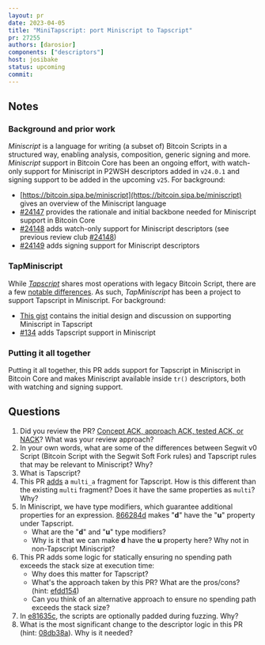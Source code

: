 ```yaml
---
layout: pr
date: 2023-04-05
title: "MiniTapscript: port Miniscript to Tapscript"
pr: 27255
authors: [darosior]
components: ["descriptors"]
host: josibake
status: upcoming
commit:
---
```


## Notes

### Background and prior work

_Miniscript_ is a language for writing (a subset of) Bitcoin Scripts in a structured way, enabling analysis, composition, generic signing and more. _Miniscript_ support in Bitcoin Core has been an ongoing effort, with watch-only support for Miniscript in P2WSH descriptors added in `v24.0.1` and signing support to be added in the upcoming `v25`. For background:

* [https://bitcoin.sipa.be/miniscript](https://bitcoin.sipa.be/miniscript) gives an overview of the Miniscript language
* [#24147](https://github.com/bitcoin/bitcoin/pull/24147) provides the rationale and initial backbone needed for Miniscript support in Bitcoin Core
* [#24148](https://github.com/bitcoin/bitcoin/pull/24148) adds watch-only support for Miniscript descriptors (see previous review club [#24148](/24148))
* [#24149](https://github.com/bitcoin/bitcoin/pull/24149) adds signing support for Miniscript descriptors

### TapMiniscript

While [_Tapscript_](https://github.com/bitcoin/bips/blob/master/bip-0342.mediawiki) shares most operations with legacy Bitcoin Script, there are a few [notable differences](https://bitcoinops.org/en/topics/tapscript/). As such, _TapMiniscript_ has been a project to support Tapscript in Miniscript. For background:

* [This gist](https://gist.github.com/sipa/06c5c844df155d4e5044c2c8cac9c05e) contains the initial design and discussion on supporting Miniscript in Tapscript
* [#134](https://github.com/sipa/miniscript/pull/134/) adds Tapscript support in Miniscript

### Putting it all together

Putting it all together, this PR adds support for Tapscript in Miniscript in Bitcoin Core and makes Miniscript available inside `tr()` descriptors, both with watching and signing support.

## Questions

1. Did you review the PR? [Concept ACK, approach ACK, tested ACK, or NACK](https://github.com/bitcoin/bitcoin/blob/master/CONTRIBUTING.md#peer-review)? What was your review approach?
1. In your own words, what are some of the differences between Segwit v0 Script (Bitcoin Script with the Segwit Soft Fork rules) and Tapscript rules that may be relevant to Miniscript? Why?
1. What is Tapscript?
1. This PR [adds](https://github.com/bitcoin/bitcoin/pull/27255/commits/c0ba8ebbf6369b37b645165bb5cd638fc7eee67f) a `multi_a` fragment for Tapscript. How is this different than the existing `multi` fragment? Does it have the same properties as `multi`? Why?
1. In Miniscript, we have type modifiers, which guarantee additional properties for an expression. [866284d](https://github.com/bitcoin/bitcoin/pull/27255/commits/866284d007993551f681809d9e48175a3b0fe0c1) makes "**d**" have the "**u**" property under Tapscript.
	* What are the "**d**" and "**u**" type modifiers?
	* Why is it that we can make **d** have the **u** property here? Why not in non-Tapscript Miniscript?
1. This PR adds some logic for statically ensuring no spending path exceeds the stack size at execution time:
	* Why does this matter for Tapscript?
	* What's the approach taken by this PR? What are the pros/cons? (hint: [efdd154](https://github.com/bitcoin/bitcoin/pull/27255/commits/efdd1543597aff49c56a1abaa75b574be3b330db))
	* Can you think of an alternative approach to ensure no spending path exceeds the stack size?
1. In [e81635c](https://github.com/bitcoin/bitcoin/pull/27255/commits/e81635c39d99a158629544fefd765b3994f3d7c4), the scripts are optionally padded during fuzzing. Why?
1. What is the most significant change to the descriptor logic in this PR (hint: [08db38a](https://github.com/bitcoin/bitcoin/pull/27255/commits/08db38aca2fe9169b39507d928c1094be2116ad4)). Why is it needed?


<!-- TODO: After meeting, uncomment and add meeting log between the irc tags
## Meeting Log

{% irc %}
{% endirc %}
-->
